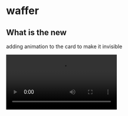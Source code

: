 # waffer

## What is the new
adding animation to the card to make it invisible 

<video src="animation.mp4" controls title="animation"></video>